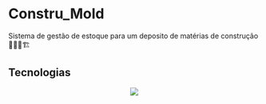# Constru_Mold
Sistema de gestão de estoque para um deposito de matérias de construção  👷🏽‍♂️🏗️ 

## Tecnologias

<p align="center">
    <img src="https://img.shields.io/badge/Django-092E20?style=for-the-badge&logo=django&logoColor=white"/>
</p>
